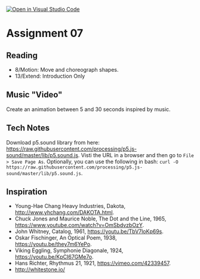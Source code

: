 [![Open in Visual Studio Code](https://classroom.github.com/assets/open-in-vscode-2e0aaae1b6195c2367325f4f02e2d04e9abb55f0b24a779b69b11b9e10269abc.svg)](https://classroom.github.com/online_ide?assignment_repo_id=16788263&assignment_repo_type=AssignmentRepo)
# Assignment 07

## Reading
- 8/Motion: Move and choreograph shapes.
- 13/Extend: Introduction Only

## Music "Video"
Create an animation between 5 and 30 seconds inspired by music.

## Tech Notes
Download p5.sound library from here: https://raw.githubusercontent.com/processing/p5.js-sound/master/lib/p5.sound.js. Visti the URL in a browser and then go to `File > Save Page As`. Optionally, you can use the following in bash: `curl -O https://raw.githubusercontent.com/processing/p5.js-sound/master/lib/p5.sound.js`.

## Inspiration
- Young-Hae Chang Heavy Industries, Dakota, http://www.yhchang.com/DAKOTA.html.
- Chuck Jones and Maurice Noble, The Dot and the Line, 1965, https://www.youtube.com/watch?v=OmSbdvzbOzY.
- John Whitney, Catalog, 1961, https://youtu.be/TbV7loKp69s.
- Oskar Fischinger, An Optical Poem, 1938, https://youtu.be/they7m6YePo.
- Viking Eggling, Symphonie Diagonale, 1924, https://youtu.be/KpCI67GMe7o.
- Hans Richter, Rhythmus 21, 1921, https://vimeo.com/42339457.
- http://whitestone.io/ 

